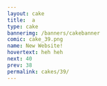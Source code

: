```yaml
---
layout: cake
title:  a
type: cake
bannerimg: /banners/cakebanner
comic: cake_39.png
name: New Website!
hovertext: heh heh
next: 40
prev: 38
permalink: cakes/39/
---
```

